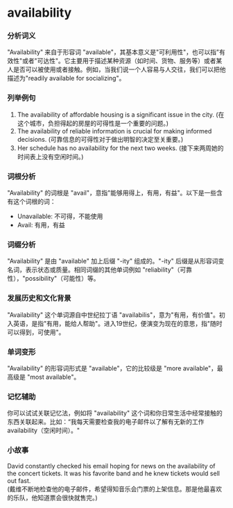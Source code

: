 # availability

### 分析词义

  

"Availability" 来自于形容词 "available"，其基本意义是"可利用性"，也可以指"有效性"或者"可达性"。它主要用于描述某种资源（如时间、货物、服务等）或者某人是否可以被使用或者接触。例如，当我们说一个人容易与人交往，我们可以把他描述为"readily available for socializing"。

  

### 列举例句

  

1.  The availability of affordable housing is a significant issue in the city. (在这个城市，负担得起的房屋的可得性是一个重要的问题。)
2.  The availability of reliable information is crucial for making informed decisions. (可靠信息的可得性对于做出明智的决定至关重要。)
3.  Her schedule has no availability for the next two weeks. (接下来两周她的时间表上没有空闲时间。)

  

### 词根分析

  

"Availability" 的词根是 "avail"，意指"能够用得上，有用，有益"。以下是一些含有这个词根的词：

  

*   Unavailable: 不可得，不能使用
*   Avail: 有用，有益

  

### 词缀分析

  

"Availability" 是由 "available" 加上后缀 "-ity" 组成的。"-ity" 后缀是从形容词变名词，表示状态或质量。相同词缀的其他单词例如 "reliability"（可靠性），"possibility"（可能性）等。

  

### 发展历史和文化背景

  

"Availability" 这个单词源自中世纪拉丁语 "availabilis"，意为"有用，有价值"。初入英语，是指"有用，能给人帮助"。进入19世纪，便演变为现在的意思，指"随时可以得到，可使用"。

  

### 单词变形

  

"Availability" 的形容词形式是 "available"，它的比较级是 "more available"，最高级是 "most available"。

  

### 记忆辅助

  

你可以试试关联记忆法，例如将 "availability" 这个词和你日常生活中经常接触的东西关联起来。比如：“我每天需要检查我的电子邮件以了解有无新的工作 availability（空闲时间）。"

  

### 小故事

  

David constantly checked his email hoping for news on the availability of the concert tickets. It was his favorite band and he knew tickets would sell out fast.  
(戴维不断地检查他的电子邮件，希望得知音乐会门票的上架信息。那是他最喜欢的乐队，他知道票会很快就售完。)
